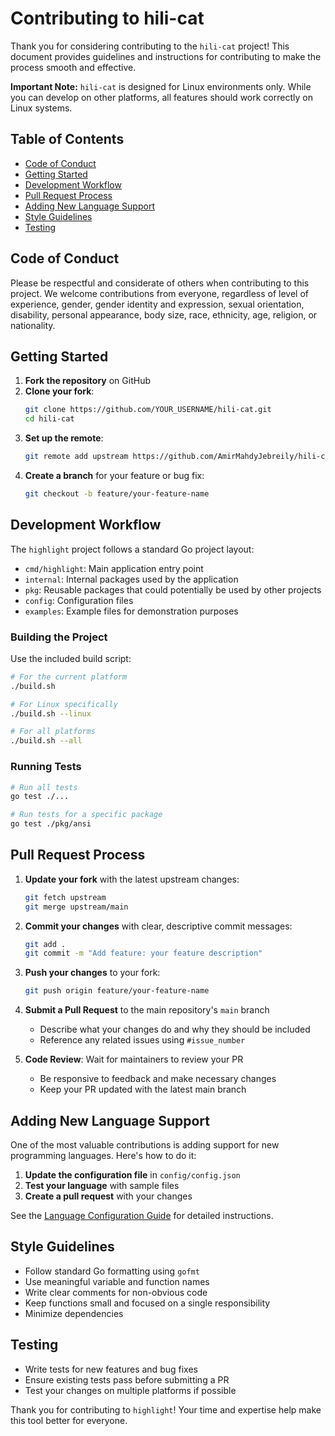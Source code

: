 # Contributing to hili-cat

Thank you for considering contributing to the `hili-cat` project! This document provides guidelines and instructions for contributing to make the process smooth and effective.

**Important Note:** `hili-cat` is designed for Linux environments only. While you can develop on other platforms, all features should work correctly on Linux systems.

## Table of Contents
- [Code of Conduct](#code-of-conduct)
- [Getting Started](#getting-started)
- [Development Workflow](#development-workflow)
- [Pull Request Process](#pull-request-process)
- [Adding New Language Support](#adding-new-language-support)
- [Style Guidelines](#style-guidelines)
- [Testing](#testing)

## Code of Conduct

Please be respectful and considerate of others when contributing to this project. We welcome contributions from everyone, regardless of level of experience, gender, gender identity and expression, sexual orientation, disability, personal appearance, body size, race, ethnicity, age, religion, or nationality.

## Getting Started

1. **Fork the repository** on GitHub
2. **Clone your fork**:
   ```bash
   git clone https://github.com/YOUR_USERNAME/hili-cat.git
   cd hili-cat
   ```
3. **Set up the remote**:
   ```bash
   git remote add upstream https://github.com/AmirMahdyJebreily/hili-cat.git
   ```
4. **Create a branch** for your feature or bug fix:
   ```bash
   git checkout -b feature/your-feature-name
   ```

## Development Workflow

The `highlight` project follows a standard Go project layout:

- `cmd/highlight`: Main application entry point
- `internal`: Internal packages used by the application
- `pkg`: Reusable packages that could potentially be used by other projects
- `config`: Configuration files
- `examples`: Example files for demonstration purposes

### Building the Project

Use the included build script:

```bash
# For the current platform
./build.sh

# For Linux specifically
./build.sh --linux

# For all platforms
./build.sh --all
```

### Running Tests

```bash
# Run all tests
go test ./...

# Run tests for a specific package
go test ./pkg/ansi
```

## Pull Request Process

1. **Update your fork** with the latest upstream changes:
   ```bash
   git fetch upstream
   git merge upstream/main
   ```

2. **Commit your changes** with clear, descriptive commit messages:
   ```bash
   git add .
   git commit -m "Add feature: your feature description"
   ```

3. **Push your changes** to your fork:
   ```bash
   git push origin feature/your-feature-name
   ```

4. **Submit a Pull Request** to the main repository's `main` branch
   - Describe what your changes do and why they should be included
   - Reference any related issues using `#issue_number`

5. **Code Review**: Wait for maintainers to review your PR
   - Be responsive to feedback and make necessary changes
   - Keep your PR updated with the latest main branch

## Adding New Language Support

One of the most valuable contributions is adding support for new programming languages. Here's how to do it:

1. **Update the configuration file** in `config/config.json`
2. **Test your language** with sample files
3. **Create a pull request** with your changes

See the [Language Configuration Guide](CONFIG_GUIDE.md) for detailed instructions.

## Style Guidelines

- Follow standard Go formatting using `gofmt`
- Use meaningful variable and function names
- Write clear comments for non-obvious code
- Keep functions small and focused on a single responsibility
- Minimize dependencies

## Testing

- Write tests for new features and bug fixes
- Ensure existing tests pass before submitting a PR
- Test your changes on multiple platforms if possible

Thank you for contributing to `highlight`! Your time and expertise help make this tool better for everyone.
